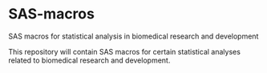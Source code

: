 # SAS-macros
SAS macros for statistical analysis in biomedical research and development

This repository will contain SAS macros for certain statistical analyses related to biomedical research and development.
